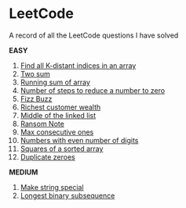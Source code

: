 # LeetCode
A record of all the LeetCode questions I have solved 

**EASY**
1. [Find all K-distant indices in an array](https://leetcode.com/problems/find-all-k-distant-indices-in-an-array/?envType=daily-question&envId=2025-06-24)
2. [Two sum](https://leetcode.com/problems/two-sum/description/)
3. [Running sum of array](https://leetcode.com/problems/running-sum-of-1d-array/description/)
4. [Number of steps to reduce a number to zero](https://leetcode.com/problems/number-of-steps-to-reduce-a-number-to-zero/description/)
5. [Fizz Buzz](https://leetcode.com/problems/fizz-buzz/description/)
6. [Richest customer wealth](https://leetcode.com/problems/richest-customer-wealth/description/)
7. [Middle of the linked list](https://leetcode.com/problems/middle-of-the-linked-list/description/)
8. [Ransom Note](https://leetcode.com/problems/ransom-note/description/)
9. [Max consecutive ones](https://leetcode.com/problems/max-consecutive-ones/description/)
10. [Numbers with even number of digits](https://leetcode.com/problems/find-numbers-with-even-number-of-digits/description/)
11. [Squares of a sorted array](https://leetcode.com/problems/squares-of-a-sorted-array/)
12. [Duplicate zeroes](https://leetcode.com/problems/duplicate-zeros/description/)

**MEDIUM** 
1. [Make string special](https://leetcode.com/problems/minimum-deletions-to-make-string-k-special/?envType=daily-question&envId=2025-06-20)
2. [Longest binary subsequence](https://leetcode.com/problems/longest-binary-subsequence-less-than-or-equal-to-k/description/?envType=daily-question&envId=2025-06-26)
